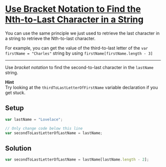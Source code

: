 # [Use Bracket Notation to Find the Nth-to-Last Character in a String](https://learn.freecodecamp.org/javascript-algorithms-and-data-structures/basic-javascript/use-bracket-notation-to-find-the-nth-to-last-character-in-a-string)

You can use the same principle we just used to retrieve the last character in a string to retrieve the Nth-to-last character.

For example, you can get the value of the third-to-last letter of the `var firstName = "Charles"` string by using `firstName[firstName.length - 3]`

---

Use _bracket notation_ to find the second-to-last character in the `lastName` string.

**Hint**  
Try looking at the `thirdToLastLetterOfFirstName` variable declaration if you get stuck.

## Setup

```js
var lastName = "Lovelace";

// Only change code below this line
var secondToLastLetterOfLastName = lastName;
```

## Solution

```js
var secondToLastLetterOfLastName = lastName[lastName.length - 2];
```